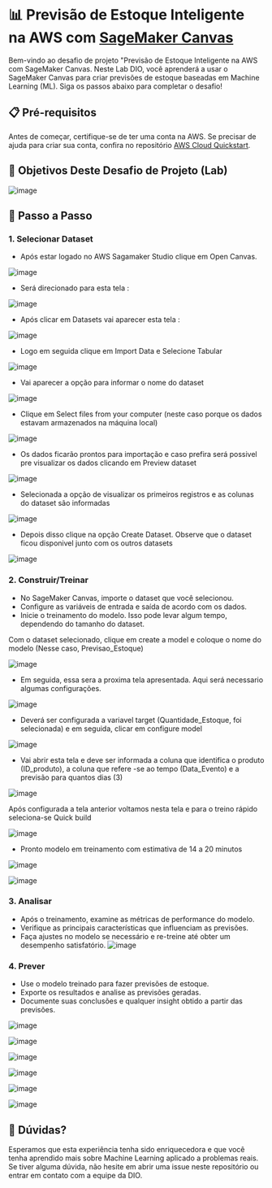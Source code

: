# 📊 Previsão de Estoque Inteligente na AWS com [SageMaker Canvas](https://aws.amazon.com/pt/sagemaker/canvas/)

Bem-vindo ao desafio de projeto "Previsão de Estoque Inteligente na AWS com SageMaker Canvas. Neste Lab DIO, você aprenderá a usar o SageMaker Canvas para criar previsões de estoque baseadas em Machine Learning (ML). Siga os passos abaixo para completar o desafio!

## 📋 Pré-requisitos

Antes de começar, certifique-se de ter uma conta na AWS. Se precisar de ajuda para criar sua conta, confira no repositório [AWS Cloud Quickstart](https://github.com/digitalinnovationone/aws-cloud-quickstart).


## 🎯 Objetivos Deste Desafio de Projeto (Lab)

![image](https://github.com/digitalinnovationone/lab-aws-sagemaker-canvas-estoque/assets/730492/72f5c21f-5562-491e-aa42-2885a3184650)




## 🚀 Passo a Passo

### 1. Selecionar Dataset

- Após estar logado no AWS Sagamaker Studio clique em Open Canvas.

 ![image](https://github.com/SilvioSodre13/lab-aws-sagemaker-canvas-estoque/assets/101529833/ae6b9799-cb32-413b-a65e-53f22dfeacc4)

- Será direcionado para esta tela : 

 ![image](https://github.com/SilvioSodre13/lab-aws-sagemaker-canvas-estoque/assets/101529833/234f0c2b-b793-4e3a-baa6-d862cae4b459)

 - Após clicar em Datasets vai aparecer esta tela : 

![image](https://github.com/SilvioSodre13/lab-aws-sagemaker-canvas-estoque/assets/101529833/63e77fc9-dc7b-40df-b9f2-0d13f8f762ad)

- Logo em seguida clique em Import Data e Selecione Tabular

![image](https://github.com/SilvioSodre13/lab-aws-sagemaker-canvas-estoque/assets/101529833/0256fe3c-eb9c-4959-9762-e25bae673106)

- Vai aparecer a opção para informar o nome do dataset

 ![image](https://github.com/SilvioSodre13/lab-aws-sagemaker-canvas-estoque/assets/101529833/d52c597a-eb7a-443d-9c11-a676cbedfa2e)

 - Clique em Select files from your computer (neste caso porque os dados estavam armazenados na máquina local)

 ![image](https://github.com/SilvioSodre13/lab-aws-sagemaker-canvas-estoque/assets/101529833/69694685-77fa-423f-a1fa-dfa74aa22e67)

 - Os dados ficarão prontos para importação e caso prefira será possivel  pre visualizar os dados clicando em  Preview dataset

![image](https://github.com/SilvioSodre13/lab-aws-sagemaker-canvas-estoque/assets/101529833/a6c0d55e-22ae-4840-b00a-ad9d5ecc1293)

- Selecionada a opção de visualizar os primeiros registros e as colunas do dataset são informadas

![image](https://github.com/SilvioSodre13/lab-aws-sagemaker-canvas-estoque/assets/101529833/e056677f-f950-4b87-81d9-7e5c9c099421)

- Depois disso clique na opção Create Dataset. Observe que o dataset ficou disponivel junto com os outros datasets

![image](https://github.com/SilvioSodre13/lab-aws-sagemaker-canvas-estoque/assets/101529833/7c1433e6-f665-47bb-9ae0-6d10b00c49c4)








### 2. Construir/Treinar

-   No SageMaker Canvas, importe o dataset que você selecionou.
-   Configure as variáveis de entrada e saída de acordo com os dados.
-   Inicie o treinamento do modelo. Isso pode levar algum tempo, dependendo do tamanho do dataset.


Com o dataset selecionado, clique em create a model e coloque o nome do modelo (Nesse caso, Previsao_Estoque)

![image](https://github.com/SilvioSodre13/lab-aws-sagemaker-canvas-estoque/assets/101529833/dd6c6716-d269-4e38-92ef-8c29f65c4707)

- Em seguida, essa sera a proxima tela apresentada. Aqui será necessario algumas configurações.

![image](https://github.com/SilvioSodre13/lab-aws-sagemaker-canvas-estoque/assets/101529833/f144ec59-7f53-4c7b-bcdd-41d91ad75f4b)

- Deverá ser configurada a variavel target (Quantidade_Estoque, foi selecionada) e em seguida, clicar em configure model

![image](https://github.com/SilvioSodre13/lab-aws-sagemaker-canvas-estoque/assets/101529833/3edca27b-3d70-42ba-ba2d-9ff335c8975f)

- Vai abrir esta tela e deve ser informada a coluna que identifica o produto (ID_produto), a coluna que refere -se ao tempo (Data_Evento)
 e a previsão para quantos dias (3)

![image](https://github.com/SilvioSodre13/lab-aws-sagemaker-canvas-estoque/assets/101529833/725e5e66-e2b2-456b-ac44-b9fe51470065)

Após configurada a tela anterior voltamos nesta tela e para o treino rápido seleciona-se Quick build

![image](https://github.com/SilvioSodre13/lab-aws-sagemaker-canvas-estoque/assets/101529833/e534b1f1-14c4-4f9b-9f3b-95d729aa4da1)

- Pronto modelo em treinamento com estimativa de 14 a 20 minutos

![image](https://github.com/SilvioSodre13/lab-aws-sagemaker-canvas-estoque/assets/101529833/9ce5e39d-f18f-4c5e-aa89-e0b421c55f87)

![image](https://github.com/SilvioSodre13/lab-aws-sagemaker-canvas-estoque/assets/101529833/fa299ff0-b4c8-4650-a2fb-fdbc38a0e192)








### 3. Analisar

-   Após o treinamento, examine as métricas de performance do modelo.
-   Verifique as principais características que influenciam as previsões.
-   Faça ajustes no modelo se necessário e re-treine até obter um desempenho satisfatório.
  ![image](https://github.com/SilvioSodre13/lab-aws-sagemaker-canvas-estoque/assets/101529833/12d86a82-b225-4da0-96b2-a6cbd0d192f7)


### 4. Prever

-   Use o modelo treinado para fazer previsões de estoque.
-   Exporte os resultados e analise as previsões geradas.
-   Documente suas conclusões e qualquer insight obtido a partir das previsões.

![image](https://github.com/SilvioSodre13/lab-aws-sagemaker-canvas-estoque/assets/101529833/051c11d1-315f-4540-90a6-668537b7844e)

![image](https://github.com/SilvioSodre13/lab-aws-sagemaker-canvas-estoque/assets/101529833/16d6a670-0d15-4beb-a358-059a09d6e527)

![image](https://github.com/SilvioSodre13/lab-aws-sagemaker-canvas-estoque/assets/101529833/ad309309-b197-42eb-888b-80b5c2e98183)

![image](https://github.com/SilvioSodre13/lab-aws-sagemaker-canvas-estoque/assets/101529833/b96c1b56-a9fa-49f4-a1e6-ea1ec9c268dc)

![image](https://github.com/SilvioSodre13/lab-aws-sagemaker-canvas-estoque/assets/101529833/90dc3678-ba12-4f7c-a4cc-dbc3f30800e8)


![image](https://github.com/SilvioSodre13/lab-aws-sagemaker-canvas-estoque/assets/101529833/cdc6d029-d446-46a1-9527-c83b77200918)









## 🤔 Dúvidas?

Esperamos que esta experiência tenha sido enriquecedora e que você tenha aprendido mais sobre Machine Learning aplicado a problemas reais. Se tiver alguma dúvida, não hesite em abrir uma issue neste repositório ou entrar em contato com a equipe da DIO.
